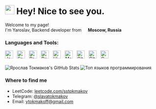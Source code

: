 # <img src="https://emojis.slackmojis.com/emojis/images/1531849430/4246/blob-sunglasses.gif?1531849430" width="30"/> Hey! Nice to see you.</h1>

<p>Welcome to my page! </br> I'm Yaroslav, Backend developer from <img src="https://cdn-icons-png.flaticon.com/512/197/197408.png" width="13"/> <b>Moscow, Russia</b>

### Languages and Tools:

<img align="left" alt="Java" width="26px" src="https://cdn.jsdelivr.net/gh/devicons/devicon/icons/java/java-original.svg" style="padding-right:10px;" />
<img align="left" alt="Spring" width="26px" src="https://cdn.jsdelivr.net/gh/devicons/devicon/icons/spring/spring-original.svg" style="padding-right:10px;" />
<img align="left" alt="PostgreSQL" width="26px" src="https://cdn.jsdelivr.net/gh/devicons/devicon/icons/postgresql/postgresql-original.svg" style="padding-right:10px;" />
<img align="left" alt="Docker" width="26px" src="https://cdn.jsdelivr.net/gh/devicons/devicon/icons/docker/docker-original.svg" style="padding-right:10px;" />
<img align="left" alt="Hibernate" width="26px" src="https://cdn.jsdelivr.net/gh/devicons/devicon/icons/hibernate/hibernate-original.svg" style="padding-right:10px;" />
<img align="left" alt="Maven" width="26px" src="https://cdn.jsdelivr.net/gh/devicons/devicon/icons/maven/maven-original.svg" style="padding-right:10px;" />
<img align="left" alt="Git" width="26px" src="https://cdn.jsdelivr.net/gh/devicons/devicon/icons/git/git-original.svg" style="padding-right:10px;" />
<img align="left" alt="GitHub" width="26px" src="https://user-images.githubusercontent.com/3369400/139447912-e0f43f33-6d9f-45f8-be46-2df5bbc91289.png" style="padding-right:10px;" />
<img align="left" alt="C" width="26px" src="https://cdn.jsdelivr.net/gh/devicons/devicon/icons/c/c-original.svg" style="padding-right:10px;" />

<br />
<br />

![Ярослав Токмаков's GitHub Stats](https://github-readme-stats.vercel.app/api?username=sstokmakov&show_icons=true&count_private=true&hide_title=true&hide=prs&theme=radical)
![Топ языков программирования](https://github-readme-stats.vercel.app/api/top-langs/?username=sstokmakov&layout=compact&langs_count=10&theme=radical)

### Where to find me</h3>

- LeetCode: [leetcode.com/sstokmakov](https://leetcode.com/sstokmakov)
- Telegram: [@slavatokmakov](https://t.me/slavatokmakov)
- Email: [ytokmakoff@gmail.com](mailto:ytokmakoff@gmail.com)
